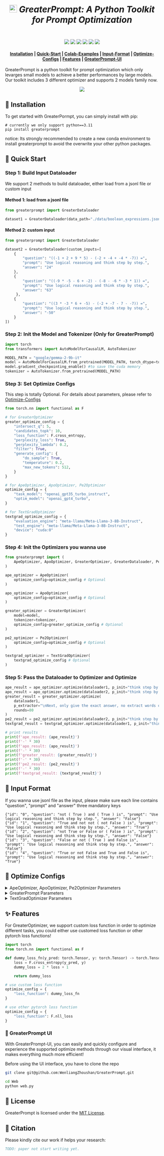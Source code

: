 # <div align="center"><h5><img src="./images/GP_logo.png" width="25" height="25" alt="logo"> GreaterPrompt: A Python Toolkit for Prompt Optimization</h5><div>

<div align="center">
<a href="https://github.com/WenliangZhoushan/GreaterPrompt/blob/main/LICENSE" target="_blank"><img src=https://img.shields.io/badge/license-MIT-green></a>
<a href="https://pypi.org/project/greaterprompt/" target="_blank"><img src=https://img.shields.io/badge/Pypi-GreaterPrompt-orange></a>
<a href="https://arxiv.org/abs/2412.09722" target="_blank"><img src=https://img.shields.io/badge/arXiv-2412.09722-b31b1b.svg></a>
<a href="https://colab.research.google.com/drive/1yUPWSG6DuFFD0VIcbCTFdYpxrdT0-Z-f?usp=sharing" target="_blank"><img src=https://colab.research.google.com/assets/colab-badge.svg></a>
<a href="https://github.com/WenliangZhoushan/GreaterPrompt/pulls" target="_blank"><img src=https://img.shields.io/github/issues-pr/WenliangZhoushan/GreaterPrompt></a>
<a href="https://github.com/WenliangZhoushan/GreaterPrompt/issues" target="_blank"><img src=https://img.shields.io/github/issues/WenliangZhoushan/GreaterPrompt></a>
</div>

<h4 align="center">
<p>
<a href="#wrench-installation">Installation</a> |
<a href="#rocket-quick-start">Quick-Start</a> |
<a href="https://colab.research.google.com/drive/1yUPWSG6DuFFD0VIcbCTFdYpxrdT0-Z-f?usp=sharing" target="_blank">Colab-Examples</a> |
<a href="#book-input-format"> Input-Format</a> |
<a href="#robot-optimize-configs"> Optimize-Configs</a> |
<a href="#sparkles-features">Features</a> |
<a href="#art-greaterprompt-ui"> GreaterPrompt-UI</a>
</p>
</h4>

GreaterPrompt is a python toolkit for prompt optimization which only levarges small models to achieve a better performances by large models. Our toolkit includes 3 different optimizer and supports 2 models family now.

<p align="center">
<img src="./images/overview.png">
</p>

## :wrench: Installation

To get started with GreaterPormpt, you can simply install with pip:

```base
# currently we only support python==3.11
pip install greaterprompt
```

notice: Its strongly recommended to create a new conda environment to install greaterprompt to avoid the overwrite your other python packages.

## :rocket: Quick Start

### Step 1: Build Input Dataloader

We support 2 methods to build dataloader, either load from a jsonl file or custom input

#### Method 1: load from a jsonl file

```python
from greaterprompt import GreaterDataloader

dataset1 = GreaterDataloader(data_path="./data/boolean_expressions.jsonl")
```

#### Method 2: custom input

```python
from greaterprompt import GreaterDataloader

dataset2 = GreaterDataloader(custom_inputs=[
    {
        "question": "((-1 + 2 + 9 * 5) - (-2 + -4 + -4 * -7)) =", 
        "prompt": "Use logical reasoning and think step by step.", 
        "answer": "24"
    },
    {
        "question": "((-9 * -5 - 6 + -2) - (-8 - -6 * -3 * 1)) =",
        "prompt": "Use logical reasoning and think step by step.",
        "answer": "63"
     },
    {
        "question": "((3 * -3 * 6 + -5) - (-2 + -7 - 7 - -7)) =",
        "prompt": "Use logical reasoning and think step by step.",
        "answer": "-50"
    }
])
```

### Step 2: Init the Model and Tokenizer (Only for GreaterPrompt)

```python
import torch
from transformers import AutoModelForCausalLM, AutoTokenizer

MODEL_PATH = "google/gemma-2-9b-it"
model = AutoModelForCausalLM.from_pretrained(MODEL_PATH, torch_dtype=torch.bfloat16, device_map='cuda:0')
model.gradient_checkpointing_enable() #to save the cuda memory
tokenizer = AutoTokenizer.from_pretrained(MODEL_PATH)
```

### Step 3: Set Optimize Configs

This step is totally Optional. For details about parameters, please refer to <a href="#robot-optimize-configs"> Optimize-Configs</a>

```python
from torch.nn import functional as F

# for GreaterOptimizer
greater_optimize_config = {
    "intersect_q": 5,
    "candidates_topk": 10,
    "loss_function": F.cross_entropy,
    "perplexity_loss": True,
    "perplexity_lambda": 0.2,
    "filter": True,
    "generate_config": {
        "do_sample": True,
        "temperature": 0.2,
        "max_new_tokens": 512,
    }
}

# for ApeOptimizer, ApoOptimizer, Pe2Optimizer
optimize_config = {
    "task_model": "openai_gpt35_turbo_instruct",
    "optim_model": "openai_gpt4_turbo",
}

# for TextGradOptimizer
textgrad_optimize_config = {
    "evaluation_engine": "meta-llama/Meta-Llama-3-8B-Instruct",
    "test_engine": "meta-llama/Meta-Llama-3-8B-Instruct",
    "device": "cuda:0"
}
```

### Step 4: Init the Optimizers you wanna use

```python
from greaterprompt import (
    ApeOptimizer, ApoOptimizer, GreaterOptimizer, GreaterDataloader, Pe2Optimizer, TextGradOptimizer
)

ape_optimizer = ApeOptimizer(
    optimize_config=optimize_config # Optional
)

apo_optimizer = ApoOptimizer(
    optimize_config=optimize_config # Optional
)

greater_optimizer = GreaterOptimizer(
    model=model,
    tokenizer=tokenizer,
    optimize_config=greater_optimize_config # Optional
)

pe2_optimizer = Pe2Optimizer(
    optimize_config=optimize_config # Optional
)

textgrad_optimizer = TextGradOptimizer(
    textgrad_optimize_config # Optional
)
```

### Step 5: Pass the Dataloader to Optimizer and Optimize

```python
ape_result = ape_optimizer.optimize(dataloader1, p_init="think step by step")
apo_result = apo_optimizer.optimize(dataloader2, p_init="think step by step")
greater_result = greater_optimizer.optimize(
    dataloader1,
    p_extractor="\nNext, only give the exact answer, no extract words or any punctuation:",
    rounds=80
)
pe2_result = pe2_optimizer.optimize(dataloader2, p_init="think step by step")
textgrad_result = textgrad_optimizer.optimize(dataloader1, p_init="think step by step")

# print results
print(f'ape_result: {ape_result}')
print(f'-' * 30)
print(f'apo_result: {apo_result}')
print(f'-' * 30)
print(f'greater_result: {greater_result}')
print(f'-' * 30)
print(f'pe2_result: {pe2_result}')
print(f'-' * 30)
print(f'textgrad_result: {textgrad_result}')

```

## :book: Input Format

If you wanna use jsonl file as the input, please make sure each line contains "question", "prompt" and "answer" three mandatory keys

```jsonl
{"id": "0", "question": "not ( True ) and ( True ) is", "prompt": "Use logical reasoning and think step by step.", "answer": "False"}
{"id": "1", "question": "True and not not ( not False ) is", "prompt": "Use logical reasoning and think step by step.", "answer": "True"}
{"id": "2", "question": "not True or False or ( False ) is", "prompt": "Use logical reasoning and think step by step.", "answer": "False"}
{"id": "3", "question": "False or not ( True ) and False is", "prompt": "Use logical reasoning and think step by step.", "answer": "False"}
{"id": "4", "question": "True or not False and True and False is", "prompt": "Use logical reasoning and think step by step.", "answer": "True"}
```

## :robot: Optimize Configs

<details>
<summary>ApeOptimizer, ApoOptimizer, Pe2Optimizer Parameters</summary>

* `task_model: str`, the LLM that performs the task with a prompt. You can use OpenAI instruct models like `openai_gpt35_turbo_instruct` or you can also use models supported in vLLM. The code currently supports `mistralai/Mistral-7B-Instruct-v0.2`, `mosaicml/mpt-7b-instruct`, `01-ai/Yi-6B`.
* `optim_model: str`, the LLM that performs prompt engineering. Currently the code supports `openai_gpt35`, `openai_gpt4`, `openai_gpt4_turbo`, `openai_gpt4o`, `openai_gpt4o_mini`

</details>

<details>
<summary>GreaterPrompt Parameters</summary>

* `intersect_q: int`, use how many question/prompt inpur pair to build a batch to get candidates.
* `candidates_topk: int`, sample how many candidates for each p_i.
* `loss_function: Callable[torch.Tensor, torch.Tensor] -> torch.Tensor`, the loss function used for the backward to get the gradients.
* `perplexity_loss: bool`, whether to enable the perplexity_loss.
* `perplexity_lambda: float`, if perplexity loss was enabled, its weight in the whole loss function.
* `filter: bool`, whether to filter the p* to make sure all prompts are human readable.
* `generate_config: dict`: configs used for transformer model's generation.

</details>

<details>
<summary>TextGradOptimizer Parameters</summary>

* `evaluation_engine: str`, currently we only support Llama3 family models.
* `test_engine: str`, currently we only support Llama3 family models.
* `device: str`, which device you wanna use to load the model.

</details>


## :sparkles: Features

For GreaterOptimizer, we support custom loss function in order to optimize different tasks, you could either use customed loss function or other pytorch loss functions!

```python
import torch
from torch.nn import functional as F

def dummy_loss_fn(y_pred: torch.Tensor, y: torch.Tensor) -> torch.Tensor:
    loss = F.cross_entropy(y_pred, y)
    dummy_loss = 2 * loss + 1

    return dummy_loss

# use custom loss function
optimize_config = {
    "loss_function": dummy_loss_fn
}

# use other pytorch loss function
optimize_config = {
    "loss_function": F.nll_loss
}
```

### :art: GreaterPrompt UI

With GreaterPrompt-UI, you can easily and quickly configure and experience the supported optimize methods through our visual interface, it makes everything much more efficient!

Before using the UI interface, you have to clone the repo

```bash
git clone git@github.com:WenliangZhoushan/GreaterPrompt.git

cd Web
python web.py
```

## :bookmark: License

GreaterPrompt is licensed under the [<u>MIT License</u>](./LICENSE).

## :star2: Citation

Please kindly cite our work if helps your research:

```BibTex
TODO: paper not start writing yet.
```
